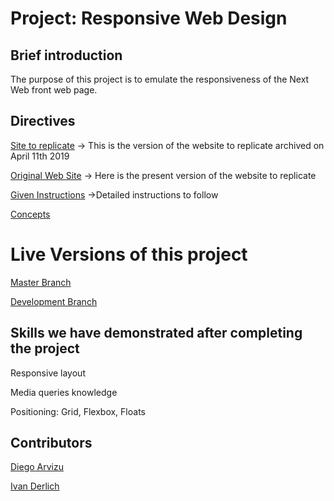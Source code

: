 # Project: Responsive Web Design

## Brief introduction

The purpose of this project is to emulate the responsiveness of the Next Web front web page. 

## Directives

[Site to replicate](https://web.archive.org/web/20190411210408/https://thenextweb.com/) -> This is the version of the website to replicate archived on April 11th 2019

[Original Web Site](https://thenextweb.com/) -> Here is the present version of the website to replicate

[Given Instructions](https://www.theodinproject.com/courses/html5-and-css3/lessons/building-with-responsive-design) ->Detailed instructions to follow

[Concepts](https://www.theodinproject.com/courses/html5-and-css3/lessons/responsive-design)

# Live Versions of this project

[Master Branch](https://ivanderlich.github.io/TheNextWeb/)

[Development Branch](https://raw.githack.com/IvanDerlich/TheNextWeb/development/index.html)

## Skills we have demonstrated after completing the project

Responsive layout

Media queries knowledge

Positioning: Grid, Flexbox, Floats

## Contributors

[Diego Arvizu](https://github.com/diegoarvz4)

[Ivan Derlich](https://github.com/IvanDerlich)